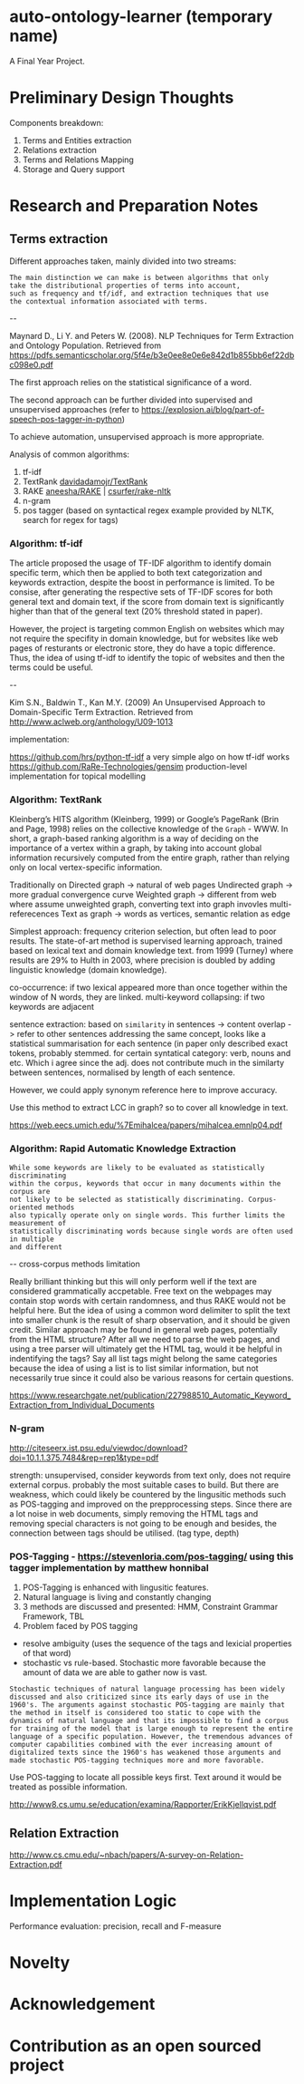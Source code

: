 # auto-ontology-learner (temporary name)

A Final Year Project.

# Preliminary Design Thoughts

Components breakdown:
1. Terms and Entities extraction
2. Relations extraction
3. Terms and Relations Mapping
4. Storage and Query support

# Research and Preparation Notes

## Terms extraction

Different approaches taken, mainly divided into two streams:

```
The main distinction we can make is between algorithms that only 
take the distributional properties of terms into account, 
such as frequency and tf/idf, and extraction techniques that use
the contextual information associated with terms.
```

--

Maynard D., Li Y. and Peters W. (2008). NLP Techniques for Term Extraction and
Ontology Population. Retrieved from
https://pdfs.semanticscholar.org/5f4e/b3e0ee8e0e6e842d1b855bb6ef22dbc098e0.pdf

The first approach relies on the statistical significance of a word. 

The second approach can be further divided into supervised and unsupervised approaches (refer to https://explosion.ai/blog/part-of-speech-pos-tagger-in-python)

To achieve automation, unsupervised approach is more appropriate.

Analysis of common algorithms:
1. tf-idf
2. TextRank [davidadamojr/TextRank](https://github.com/davidadamojr/TextRank/)
3. RAKE [aneesha/RAKE](https://github.com/aneesha/RAKE) | [csurfer/rake-nltk](https://github.com/csurfer/rake-nltk)
4. n-gram
5. pos tagger (based on syntactical regex example provided by NLTK, search for regex for tags)

### Algorithm: tf-idf

The article proposed the usage of TF-IDF algorithm to identify domain specific term, which then be applied to both text
categorization and keywords extraction, despite the boost in performance is limited. To be consise, after generating the respective sets of TF-IDF scores for both general text and domain text, if the score from domain text is significantly higher than that of the general text (20% threshold stated in paper). 

However, the project is targeting common English on websites which may not require the specifity in domain knowledge, but for websites like web pages of resturants or electronic store, they do have a topic difference. Thus, the idea of using tf-idf to identify the topic of websites and then the terms could be useful.

-- 

Kim S.N., Baldwin T., Kan M.Y. (2009) An Unsupervised Approach to Domain-Specific Term Extraction. Retrieved from http://www.aclweb.org/anthology/U09-1013

implementation:

https://github.com/hrs/python-tf-idf a very simple algo on how tf-idf works
https://github.com/RaRe-Technologies/gensim production-level implementation for topical modelling


### Algorithm: TextRank

Kleinberg’s HITS algorithm (Kleinberg, 1999) or Google’s PageRank (Brin and Page, 1998) relies on the collective knowledge
of the `Graph` - WWW. In short, a graph-based ranking algorithm is a way of deciding on the importance of a vertex within a graph, by taking into account global information recursively computed from the entire graph, rather than relying only
on local vertex-specific information.

Traditionally on Directed graph -> natural of web pages
Undirected graph -> more gradual convergence curve
Weighted graph -> different from web where assume unweighted graph, converting text into graph invovles multi-referecences
Text as graph -> words as vertices, semantic relation as edge

Simplest approach: frequency criterion selection, but often lead to poor results. The state-of-art method is supervised learning
approach, trained based on lexical text and domain knowledge text. from 1999 (Turney) where results are 29% to Hulth in 2003,
where precision is doubled by adding linguistic knowledge (domain knowledge).

co-occurrence: if two lexical appeared more than once together within the window of N words, they are linked.
multi-keyword collapsing: if two keywords are adjacent

sentence extraction: based on `similarity` in sentences -> content overlap -> refer to other sentences addressing the same
concept, looks like a statistical summarisation for each sentence (in paper only described exact tokens, probably stemmed. for 
certain syntatical category: verb, nouns and etc. Which i agree since the adj. does not contribute much in the similarty 
between sentences, normalised by length of each sentence.

However, we could apply synonym reference here to improve accuracy. 

Use this method to extract LCC in graph? so to cover all knowledge in text.

https://web.eecs.umich.edu/%7Emihalcea/papers/mihalcea.emnlp04.pdf

### Algorithm: Rapid Automatic Knowledge Extraction

```
While some keywords are likely to be evaluated as statistically discriminating
within the corpus, keywords that occur in many documents within the corpus are
not likely to be selected as statistically discriminating. Corpus-oriented methods
also typically operate only on single words. This further limits the measurement of
statistically discriminating words because single words are often used in multiple
and different
```
-- cross-corpus methods limitation

Really brilliant thinking but this will only perform well if the text are considered grammatically 
accpetable. Free text on the webpages may contain stop words with certain randomness, and thus RAKE
would not be helpful here. But the idea of using a common word delimiter to split the text into smaller chunk
is the result of sharp observation, and it should be given credit. Similar approach may be found in general web pages,
potentially from the HTML structure? After all we need to parse the web pages, and using a tree parser will ultimately get 
the HTML tag, would it be helpful in indentifying the tags? Say all list tags might belong the same categories because
the idea of using a list is to list similar information, but not necessarily true since it could also be various reasons for certain questions.

https://www.researchgate.net/publication/227988510_Automatic_Keyword_Extraction_from_Individual_Documents   

### N-gram

http://citeseerx.ist.psu.edu/viewdoc/download?doi=10.1.1.375.7484&rep=rep1&type=pdf

strength: unsupervised, consider keywords from text only, does not require external corpus.
probably the most suitable cases to build. But there are weakness, which could likely be countered by the lingusitic methods such as POS-tagging and improved on the prepprocessing steps. Since there are a lot noise in web documents, simply removing the HTML tags and removing special characters is not going to be enough and besides, the connection between tags should be utilised. (tag type, depth)


### POS-Tagging - https://stevenloria.com/pos-tagging/ using this tagger implementation by matthew honnibal

1. POS-Tagging is enhanced with lingusitic features. 
2. Natural language is living and constantly changing
3. 3 methods are discussed and presented: HMM, Constraint Grammar Framework, TBL
4. Problem faced by POS tagging

- resolve ambiguity (uses the sequence of the tags and lexicial properties of that word)
- stochastic vs rule-based. Stochastic more favorable because the amount of data we are able to gather now is vast.
```
Stochastic techniques of natural language processing has been widely discussed and also criticized since its early days of use in the 1960's. The arguments against stochastic POS-tagging are mainly that the method in itself is considered too static to cope with the dynamics of natural language and that its impossible to find a corpus for training of the model that is large enough to represent the entire language of a specific population. However, the tremendous advances of computer capabilities combined with the ever increasing amount of digitalized texts since the 1960's has weakened those arguments and made stochastic POS-tagging techniques more and more favorable.
```

Use POS-tagging to locate all possible keys first. Text around it would be treated as possible information.

http://www8.cs.umu.se/education/examina/Rapporter/ErikKjellqvist.pdf

## Relation Extraction

http://www.cs.cmu.edu/~nbach/papers/A-survey-on-Relation-Extraction.pdf

# Implementation Logic


Performance evaluation: precision, recall and F-measure

# Novelty

# Acknowledgement

# Contribution as an open sourced project
